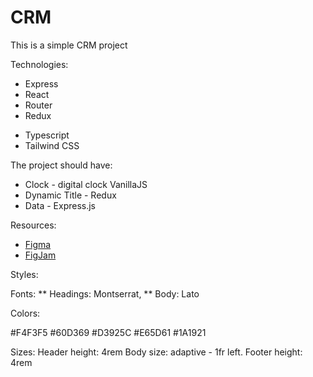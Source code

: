 # CRM

This is a simple CRM project

Technologies:

- Express
- React
- Router
- Redux

* Typescript
* Tailwind CSS

The project should have:

- Clock - digital clock VanillaJS
- Dynamic Title - Redux
- Data - Express.js

Resources:

- [Figma](https://www.figma.com/file/VUOE6SdlOxugWH2sYAZFr1/CRM)
- [FigJam](https://www.figma.com/file/ylE0e1kV5JEFncD9v7QnGZ/CRM?type=whiteboard&t=P4IYDDOEesQXn8wb-6)

Styles:

Fonts:
** Headings: Montserrat,
** Body: Lato

Colors:

#F4F3F5
#60D369
#D3925C
#E65D61
#1A1921

Sizes:
Header height: 4rem
Body size: adaptive - 1fr left.
Footer height: 4rem
